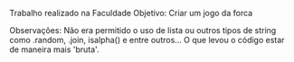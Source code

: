 Trabalho realizado na Faculdade
Objetivo: Criar um jogo da forca

Observações: Não era permitido o uso de lista ou outros tipos de string como .random, .join, isalpha() e entre outros... O que levou o código estar de maneira mais 'bruta'.
